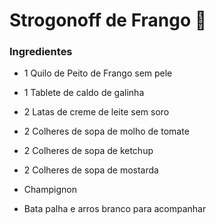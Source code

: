 # Strogonoff de Frango :chicken:

### Ingredientes

- 1 Quilo de Peito de Frango sem pele

- 1 Tablete de caldo de galinha

- 2 Latas de creme de leite sem soro

- 2 Colheres de sopa de molho de tomate

- 2 Colheres de sopa de ketchup

- 2 Colheres de sopa de mostarda

- Champignon

- Bata palha e arros branco para acompanhar

  



